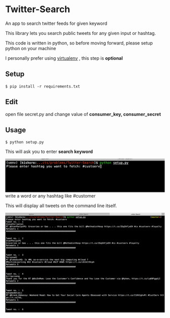 # Twitter-Search
An app to search twitter feeds for given keyword

This library lets you search public tweets for any given input or hashtag.

This code is written in python, so before moving forward, please setup python on your machine

I personally prefer using [virtualenv][1] , this step is **optional**

## Setup

	$ pip install -r requirements.txt

## Edit
  open file secret.py and change value of **consumer_key, consumer_secret**

## Usage
	$ python setup.py

This will ask you to enter **search keyword**

![Input](static/input.png)
write a word or any hashtag like #customer

This will display all tweets on the command line itself.

![Results](static/response.png)

[1]: https://pypi.python.org/pypi/virtualenv
